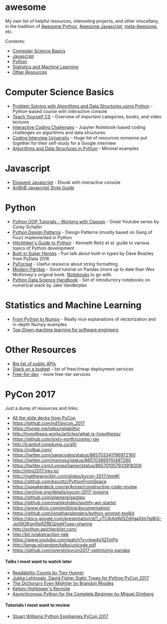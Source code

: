 # awesome

My own list of helpful resources, interesting projects, and other miscellany, in the tradition of [Awesome Python](https://github.com/vinta/awesome-python),
[Awesome Javascript](https://github.com/sorrycc/awesome-javascript), [meta-Awesome](https://github.com/sindresorhus/awesome), etc.

Contents:
* [Computer Science Basics](#computer-science-basics)
* [Javascript](#javascript)
* [Python](#python)
* [Statistics and Machine Learning](#statistics-and-machine-learning)
* [Other Resources](#other-resources)


# Computer Science Basics

* [Problem Solving with Algorithms and Data Structures using Python](http://interactivepython.org/courselib/static/pythonds/index.html) - Python-based course with interactive console
* [Teach Yourself CS](https://teachyourselfcs.com/) - Overview of important categories, books, and video lectures
* [Interactive Coding Challenges](https://github.com/donnemartin/interactive-coding-challenges) - Jupyter Notebook-based coding challenges on algorithms and data structures
* [Coding Interview University](https://github.com/jwasham/coding-interview-university) - Huge list of resources someone put together for their self-study for a Google interview
* [Algorithms and Data Structures in Python](https://github.com/keon/algorithms) - Minimal examples

# Javascript

* [Eloquent Javascript](http://eloquentjavascript.net/) - Ebook with interactive console
* [AirBnB Javascript Style Guide](https://github.com/airbnb/javascript)

# Python

* [Python OOP Tutorials - Working with Classes](https://www.youtube.com/playlist?list=PL-osiE80TeTsqhIuOqKhwlXsIBIdSeYtc) - Great Youtube series by Corey Schafer  
* [Python Design Patterns](https://github.com/faif/python-patterns) - Design Patterns (mostly based on Gang of Four) implemented in Python
* [Hitchhiker's Guide to Python](http://docs.python-guide.org/en/latest/) - Kenneth Reitz et al. guide to various topics of Python development
* [Built-in Super Heroes](https://www.youtube.com/watch?v=lyDLAutA88s) - Fun talk about built-in types by Dave Beazley from PyData 2016
* [PyFormat](https://pyformat.info/) - Useful resource about string formatting
* [Modern Pandas](https://tomaugspurger.github.io/modern-1.html) - Good tutorial on Pandas (more up to date than Wes McKinney's original book. [Notebooks](https://github.com/TomAugspurger/effective-pandas) to go with.
* [Python Data Science Handbook](https://github.com/jakevdp/PythonDataScienceHandbook) - Set of introductory notebooks on numerical stack by Jake Vanderplas

# Statistics and Machine Learning

* [From Python to Numpy](http://www.labri.fr/perso/nrougier/from-python-to-numpy/) - Really nice explanations of vectorization and in-depth Numpy examples
* [Top-Down machine learning for software engineers](https://github.com/ZuzooVn/machine-learning-for-software-engineers)

# Other Resources

* [Big list of public APIs](https://github.com/abhishekbanthia/Public-APIs)
* [Stack on a budget](https://github.com/255kb/stack-on-a-budget) - list of free/cheap deployment services
* [Free-for-dev](https://github.com/ripienaar/free-for-dev) - more free-tier services

# PyCon 2017

Just a dump of resources and links:

* [All the slide decks from PyCon](https://speakerdeck.com/pycon2017)
* https://github.com/nd1/pycon_2017
* https://hynek.me/talks/reliability/
* http://hypothesis.works/articles/what-is-hypothesis/
* https://github.com/sixty-north/cosmic-ray
* http://lcamtuf.coredump.cx/afl/
* https://rollbar.com/
* https://twitter.com/sanacodes/status/865703341786972160
* https://twitter.com/mxmoss/status/865703669110497280
* https://twitter.com/LyonesGamer/status/865701057933918209
* http://intro2017.trey.io/
* http://matthewrocklin.com/slides/pycon-2017.html#/
* https://github.com/kscottz/PythonFromSpace
* https://speakerdeck.com/erikrose/constructive-code-review
* https://archive.org/details/pycon-2017-looping
* https://github.com/plamere/spotipy
* https://github.com/markkohdev/spotify-api-starter
* https://www.divio.com/en/blog/documentation/
* https://github.com/jonathanslenders/python-prompt-toolkit
* https://docs.google.com/presentation/d/1_yTCAiAdWlSZdVgaXlm7qjBiG-Jpi592KgnI5eRZREQ/edit?usp=sharing
* http://python.apichecklist.com/
* http://bit.ly/abstraction-talk
* https://www.youtube.com/watch?v=npw4s1QTmPg
* http://langa.pl/random/talks/unicode.pdf
* https://github.com/sversh/pycon2017-optimizing-pandas

#### Talks I most want to watch later

* [Readability Counts by Trey Hunner](https://youtu.be/knMg6G9_XCg)
* [Jukka Lehtosalo, David Fisher Static Types for Python PyCon 2017](https://www.youtube.com/watch?v=7ZbwZgrXnwY)
* [The Dictionary Even Mightier by Brandon Rhodes](https://www.youtube.com/watch?v=66P5FMkWoVU)
* [Kelsey Hightower's Keynote](https://www.youtube.com/watch?v=u_iAXzy3xBA)
* [Asynchronous Python for the Complete Beginner by Miguel Grinberg](https://www.youtube.com/watch?v=iG6fr81xHKA)

#### Tutorials I most want to review
* [Stuart Williams Python Epiphanies PyCon 2017](https://www.youtube.com/watch?v=oQca6eDcjA8)

